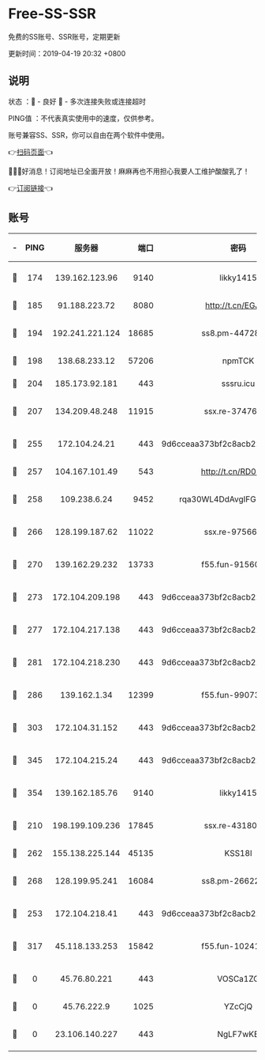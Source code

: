 # Free-SS-SSR

免费的SS账号、SSR账号，定期更新

更新时间：2019-04-19 20:32 +0800

## 说明

状态     ：🙂 - 良好 🙁 - 多次连接失败或连接超时

PING值   ：不代表真实使用中的速度，仅供参考。

账号兼容SS、SSR，你可以自由在两个软件中使用。

👉[扫码页面](https://liesauer.github.io/Free-SS-SSR/)👈

🎉🎉🎉好消息！订阅地址已全面开放！麻麻再也不用担心我要人工维护酸酸乳了！

👉[订阅链接](https://www.liesauer.net/yogurt/subscribe?ACCESS_TOKEN=DAYxR3mMaZAsaqUb)👈

## 账号

|-|PING|服务器|端口|密码|加密方式|区域|
|:----:|:----:|:-----:|-----:|:----:|:----:|:----:|
|🙂|174|139.162.123.96|9140|likky1415|aes-256-cfb|JP|
|🙂|185|91.188.223.72|8080|http://t.cn/EGJIyrl|rc4-md5|RU|
|🙂|194|192.241.221.124|18685|ss8.pm-44728015|aes-256-cfb|US|
|🙂|198|138.68.233.12|57206|npmTCK|rc4-md5|US|
|🙂|204|185.173.92.181|443|sssru.icu|rc4-md5|RU|
|🙂|207|134.209.48.248|11915|ssx.re-37476733|aes-256-cfb|US|
|🙂|255|172.104.24.21|443|9d6cceaa373bf2c8acb22e60b6a58be6|aes-256-cfb|US|
|🙂|257|104.167.101.49|543|http://t.cn/RD0D7sx|rc4-md5|CA|
|🙂|258|109.238.6.24|9452|rqa30WL4DdAvgIFG6Fs3znzTa|aes-256-cfb|FR|
|🙂|266|128.199.187.62|11022|ssx.re-97566923|aes-256-cfb|SG|
|🙂|270|139.162.29.232|13733|f55.fun-91560266|aes-256-cfb|SG|
|🙂|273|172.104.209.198|443|9d6cceaa373bf2c8acb22e60b6a58be6|aes-256-cfb|US|
|🙂|277|172.104.217.138|443|9d6cceaa373bf2c8acb22e60b6a58be6|aes-256-cfb|US|
|🙂|281|172.104.218.230|443|9d6cceaa373bf2c8acb22e60b6a58be6|aes-256-cfb|US|
|🙂|286|139.162.1.34|12399|f55.fun-99073072|aes-256-cfb|SG|
|🙂|303|172.104.31.152|443|9d6cceaa373bf2c8acb22e60b6a58be6|aes-256-cfb|US|
|🙂|345|172.104.215.24|443|9d6cceaa373bf2c8acb22e60b6a58be6|aes-256-cfb|US|
|🙂|354|139.162.185.76|9140|likky1415|aes-256-cfb|DE|
|🙂|210|198.199.109.236|17845|ssx.re-43180441|aes-256-cfb|US|
|🙂|262|155.138.225.144|45135|KSS18l|rc4-md5|US|
|🙂|268|128.199.95.241|16084|ss8.pm-26622330|aes-256-cfb|SG|
|🙁|253|172.104.218.41|443|9d6cceaa373bf2c8acb22e60b6a58be6|aes-256-cfb|US|
|🙁|317|45.118.133.253|15842|f55.fun-10241110|aes-256-cfb|SG|
|🙁|0|45.76.80.221|443|VOSCa1ZG|aes-256-cfb|DE|
|🙁|0|45.76.222.9|1025|YZcCjQ|rc4-md5|JP|
|🙁|0|23.106.140.227|443|NgLF7wKB|aes-256-cfb|US|
